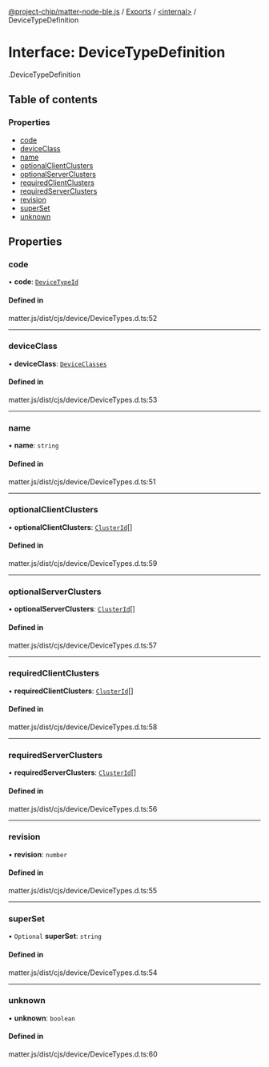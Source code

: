 [@project-chip/matter-node-ble.js](../README.md) / [Exports](../modules.md) / [<internal\>](../modules/internal_.md) / DeviceTypeDefinition

# Interface: DeviceTypeDefinition

[<internal>](../modules/internal_.md).DeviceTypeDefinition

## Table of contents

### Properties

- [code](internal_.DeviceTypeDefinition.md#code)
- [deviceClass](internal_.DeviceTypeDefinition.md#deviceclass)
- [name](internal_.DeviceTypeDefinition.md#name)
- [optionalClientClusters](internal_.DeviceTypeDefinition.md#optionalclientclusters)
- [optionalServerClusters](internal_.DeviceTypeDefinition.md#optionalserverclusters)
- [requiredClientClusters](internal_.DeviceTypeDefinition.md#requiredclientclusters)
- [requiredServerClusters](internal_.DeviceTypeDefinition.md#requiredserverclusters)
- [revision](internal_.DeviceTypeDefinition.md#revision)
- [superSet](internal_.DeviceTypeDefinition.md#superset)
- [unknown](internal_.DeviceTypeDefinition.md#unknown)

## Properties

### code

• **code**: [`DeviceTypeId`](../modules/internal_.md#devicetypeid)

#### Defined in

matter.js/dist/cjs/device/DeviceTypes.d.ts:52

___

### deviceClass

• **deviceClass**: [`DeviceClasses`](../enums/internal_.DeviceClasses.md)

#### Defined in

matter.js/dist/cjs/device/DeviceTypes.d.ts:53

___

### name

• **name**: `string`

#### Defined in

matter.js/dist/cjs/device/DeviceTypes.d.ts:51

___

### optionalClientClusters

• **optionalClientClusters**: [`ClusterId`](../modules/internal_.md#clusterid)[]

#### Defined in

matter.js/dist/cjs/device/DeviceTypes.d.ts:59

___

### optionalServerClusters

• **optionalServerClusters**: [`ClusterId`](../modules/internal_.md#clusterid)[]

#### Defined in

matter.js/dist/cjs/device/DeviceTypes.d.ts:57

___

### requiredClientClusters

• **requiredClientClusters**: [`ClusterId`](../modules/internal_.md#clusterid)[]

#### Defined in

matter.js/dist/cjs/device/DeviceTypes.d.ts:58

___

### requiredServerClusters

• **requiredServerClusters**: [`ClusterId`](../modules/internal_.md#clusterid)[]

#### Defined in

matter.js/dist/cjs/device/DeviceTypes.d.ts:56

___

### revision

• **revision**: `number`

#### Defined in

matter.js/dist/cjs/device/DeviceTypes.d.ts:55

___

### superSet

• `Optional` **superSet**: `string`

#### Defined in

matter.js/dist/cjs/device/DeviceTypes.d.ts:54

___

### unknown

• **unknown**: `boolean`

#### Defined in

matter.js/dist/cjs/device/DeviceTypes.d.ts:60
